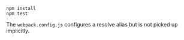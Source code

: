 ```
npm install
npm test
```

The `webpack.config.js` configures a resolve alias but is not picked up implicitly.
